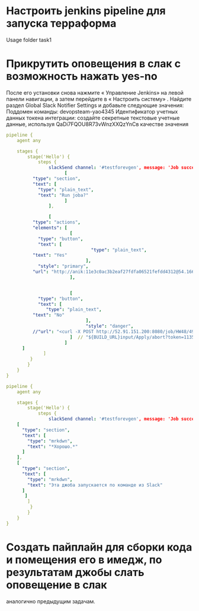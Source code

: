# Настроить jenkins pipeline для запуска терраформа
Usage folder task1

# Прикрутить оповещения в слак с возможность нажать yes-no

После его установки снова нажмите « Управление Jenkins» на левой панели навигации, а затем перейдите в « Настроить систему» . Найдите раздел Global Slack Notifier Settings и добавьте следующие значения:
Поддомен команды: devopsteam-yao4345
Идентификатор учетных данных токена интеграции: создайте секретные текстовые учетные данные, используя QaDi7FQOU8R73vWnzXXQzYnCв качестве значения
```yaml
pipeline {
    agent any

    stages {
        stage('Hello') {
            steps {
                slackSend channel: '#testforevgen', message: 'Job succes', blocks: [
                      [
          "type": "section",
          "text": [
            "type": "plain_text",
            "text": "Run joba?"
                      ]
                ],

                [
          "type": "actions",
          "elements": [
                        [
            "type": "button",
            "text": [
                                "type": "plain_text",
          "text": "Yes"
                              ],
            "style": "primary",
          "url": "http://anik:11e3c0ac3b2eaf27fdfa06521fefdd4312@54.166.142.141:8080/job/hw50task2_1/build?token=123456"
                        ],


                        [
            "type": "button",
            "text": [
               "type": "plain_text",
          "text": "No"
                              ],
                              "style": "danger",
          //"url": "<curl -X POST http://52.91.151.200:8080/job/HW48/49/input/Apply/abort?token=1135a13b197263294b61cb9d591fd3f8c1 --user Aleksandr:1135a13b197263294b61cb9d591fd3f8c1 -H 'Jenkins-Crumb: 6e6f3d3ff16d360ac873e5c58a1a32e4c9094e8609e6dc886056fdb65be557a1'>"
                        ]  // "${BUILD_URL}input/Apply/abort?token=1135a13b197263294b61cb9d591fd3f8c1"
                      ]
      ]
              ] 
         }
        }
    }
}
```

```yml
pipeline {
    agent any

    stages {
        stage('Hello') {
            steps {
                slackSend channel: '#testforevgen', message: 'Job succes', blocks: [
    [
      "type": "section",
      "text": [
        "type": "mrkdwn",
        "text": "*Хорошо.*"
      ]
    ],
    [
      "type": "section",
      "text": [
        "type": "mrkdwn",
        "text": "Эта джоба запускается по команде из Slack"
      ]
       ]
        ]
         }
        }
    }
}
```

# Создать пайплайн для сборки кода и помещения его в имедж, по результатам джобы слать оповещение в слак

аналогично предыдущим задачам.
